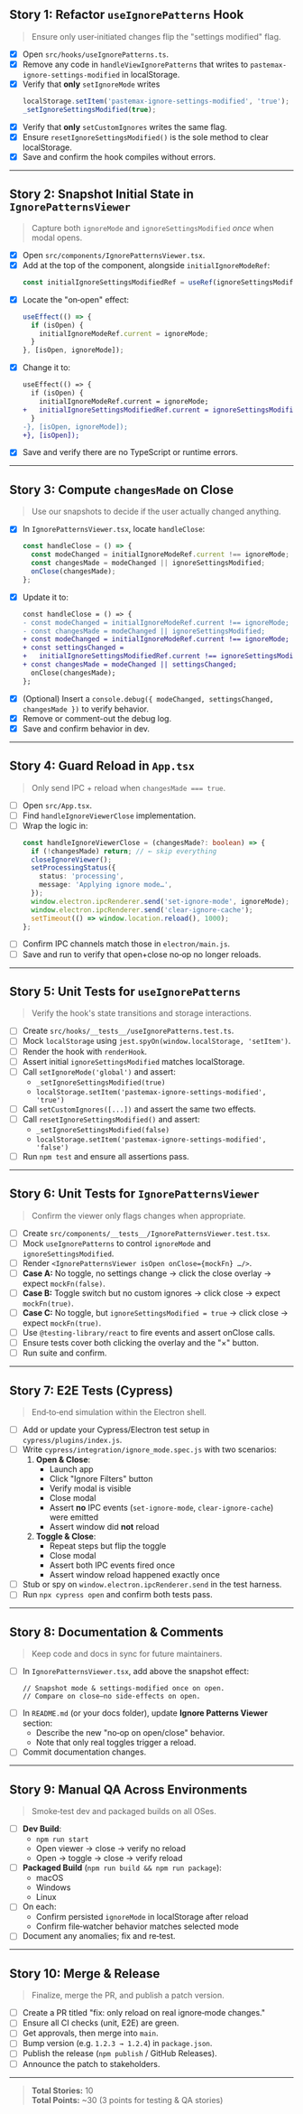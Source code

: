 ## Story 1: Refactor `useIgnorePatterns` Hook

> Ensure only user‐initiated changes flip the "settings modified" flag.

- [x] Open `src/hooks/useIgnorePatterns.ts`.
- [x] Remove any code in `handleViewIgnorePatterns` that writes to `pastemax-ignore-settings-modified` in localStorage.
- [x] Verify that **only** `setIgnoreMode` writes
  ```ts
  localStorage.setItem('pastemax-ignore-settings-modified', 'true');
  _setIgnoreSettingsModified(true);
  ```
- [x] Verify that **only** `setCustomIgnores` writes the same flag.
- [x] Ensure `resetIgnoreSettingsModified()` is the sole method to clear localStorage.
- [x] Save and confirm the hook compiles without errors.

---

## Story 2: Snapshot Initial State in `IgnorePatternsViewer`

> Capture both `ignoreMode` and `ignoreSettingsModified` _once_ when modal opens.

- [x] Open `src/components/IgnorePatternsViewer.tsx`.
- [x] Add at the top of the component, alongside `initialIgnoreModeRef`:
  ```ts
  const initialIgnoreSettingsModifiedRef = useRef(ignoreSettingsModified);
  ```
- [x] Locate the "on‑open" effect:
  ```ts
  useEffect(() => {
    if (isOpen) {
      initialIgnoreModeRef.current = ignoreMode;
    }
  }, [isOpen, ignoreMode]);
  ```
- [x] Change it to:
  ```diff
  useEffect(() => {
    if (isOpen) {
      initialIgnoreModeRef.current = ignoreMode;
  +   initialIgnoreSettingsModifiedRef.current = ignoreSettingsModified;
    }
  -}, [isOpen, ignoreMode]);
  +}, [isOpen]);
  ```
- [x] Save and verify there are no TypeScript or runtime errors.

---

## Story 3: Compute `changesMade` on Close

> Use our snapshots to decide if the user actually changed anything.

- [x] In `IgnorePatternsViewer.tsx`, locate `handleClose`:
  ```ts
  const handleClose = () => {
    const modeChanged = initialIgnoreModeRef.current !== ignoreMode;
    const changesMade = modeChanged || ignoreSettingsModified;
    onClose(changesMade);
  };
  ```
- [x] Update it to:
  ```diff
  const handleClose = () => {
  - const modeChanged = initialIgnoreModeRef.current !== ignoreMode;
  - const changesMade = modeChanged || ignoreSettingsModified;
  + const modeChanged = initialIgnoreModeRef.current !== ignoreMode;
  + const settingsChanged =
  +   initialIgnoreSettingsModifiedRef.current !== ignoreSettingsModified;
  + const changesMade = modeChanged || settingsChanged;
    onClose(changesMade);
  };
  ```
- [x] (Optional) Insert a `console.debug({ modeChanged, settingsChanged, changesMade })` to verify behavior.
- [x] Remove or comment-out the debug log.
- [x] Save and confirm behavior in dev.

---

## Story 4: Guard Reload in `App.tsx`

> Only send IPC + reload when `changesMade === true`.

- [ ] Open `src/App.tsx`.
- [ ] Find `handleIgnoreViewerClose` implementation.
- [ ] Wrap the logic in:
  ```ts
  const handleIgnoreViewerClose = (changesMade?: boolean) => {
    if (!changesMade) return; // ← skip everything
    closeIgnoreViewer();
    setProcessingStatus({
      status: 'processing',
      message: 'Applying ignore mode…',
    });
    window.electron.ipcRenderer.send('set-ignore-mode', ignoreMode);
    window.electron.ipcRenderer.send('clear-ignore-cache');
    setTimeout(() => window.location.reload(), 1000);
  };
  ```
- [ ] Confirm IPC channels match those in `electron/main.js`.
- [ ] Save and run to verify that open+close no‑op no longer reloads.

---

## Story 5: Unit Tests for `useIgnorePatterns`

> Verify the hook's state transitions and storage interactions.

- [ ] Create `src/hooks/__tests__/useIgnorePatterns.test.ts`.
- [ ] Mock `localStorage` using `jest.spyOn(window.localStorage, 'setItem')`.
- [ ] Render the hook with `renderHook`.
- [ ] Assert initial `ignoreSettingsModified` matches localStorage.
- [ ] Call `setIgnoreMode('global')` and assert:
  - `_setIgnoreSettingsModified(true)`
  - `localStorage.setItem('pastemax-ignore-settings-modified', 'true')`
- [ ] Call `setCustomIgnores([...])` and assert the same two effects.
- [ ] Call `resetIgnoreSettingsModified()` and assert:
  - `_setIgnoreSettingsModified(false)`
  - `localStorage.setItem('pastemax-ignore-settings-modified', 'false')`
- [ ] Run `npm test` and ensure all assertions pass.

---

## Story 6: Unit Tests for `IgnorePatternsViewer`

> Confirm the viewer only flags changes when appropriate.

- [ ] Create `src/components/__tests__/IgnorePatternsViewer.test.tsx`.
- [ ] Mock `useIgnorePatterns` to control `ignoreMode` and `ignoreSettingsModified`.
- [ ] Render `<IgnorePatternsViewer isOpen onClose={mockFn} …/>`.
- [ ] **Case A:** No toggle, no settings change → click the close overlay → expect `mockFn(false)`.
- [ ] **Case B:** Toggle switch but no custom ignores → click close → expect `mockFn(true)`.
- [ ] **Case C:** No toggle, but `ignoreSettingsModified = true` → click close → expect `mockFn(true)`.
- [ ] Use `@testing-library/react` to fire events and assert onClose calls.
- [ ] Ensure tests cover both clicking the overlay and the "×" button.
- [ ] Run suite and confirm.

---

## Story 7: E2E Tests (Cypress)

> End‑to‑end simulation within the Electron shell.

- [ ] Add or update your Cypress/Electron test setup in `cypress/plugins/index.js`.
- [ ] Write `cypress/integration/ignore_mode.spec.js` with two scenarios:
  1. **Open & Close**:
     - Launch app
     - Click "Ignore Filters" button
     - Verify modal is visible
     - Close modal
     - Assert **no** IPC events (`set-ignore-mode`, `clear-ignore-cache`) were emitted
     - Assert window did **not** reload
  2. **Toggle & Close**:
     - Repeat steps but flip the toggle
     - Close modal
     - Assert both IPC events fired once
     - Assert window reload happened exactly once
- [ ] Stub or spy on `window.electron.ipcRenderer.send` in the test harness.
- [ ] Run `npx cypress open` and confirm both tests pass.

---

## Story 8: Documentation & Comments

> Keep code and docs in sync for future maintainers.

- [ ] In `IgnorePatternsViewer.tsx`, add above the snapshot effect:
  ```tsx
  // Snapshot mode & settings‐modified once on open.
  // Compare on close—no side‑effects on open.
  ```
- [ ] In `README.md` (or your docs folder), update **Ignore Patterns Viewer** section:
  - Describe the new "no‑op on open/close" behavior.
  - Note that only real toggles trigger a reload.
- [ ] Commit documentation changes.

---

## Story 9: Manual QA Across Environments

> Smoke‑test dev and packaged builds on all OSes.

- [ ] **Dev Build**:
  - `npm run start`
  - Open viewer → close → verify no reload
  - Open → toggle → close → verify reload
- [ ] **Packaged Build** (`npm run build && npm run package`):
  - macOS
  - Windows
  - Linux
- [ ] On each:
  - Confirm persisted `ignoreMode` in localStorage after reload
  - Confirm file‐watcher behavior matches selected mode
- [ ] Document any anomalies; fix and re‑test.

---

## Story 10: Merge & Release

> Finalize, merge the PR, and publish a patch version.

- [ ] Create a PR titled "fix: only reload on real ignore‐mode changes."
- [ ] Ensure all CI checks (unit, E2E) are green.
- [ ] Get approvals, then merge into `main`.
- [ ] Bump version (e.g. `1.2.3 → 1.2.4`) in `package.json`.
- [ ] Publish the release (`npm publish` / GitHub Releases).
- [ ] Announce the patch to stakeholders.

---

> **Total Stories:** 10  
> **Total Points:** ~30 (3 points for testing & QA stories)

